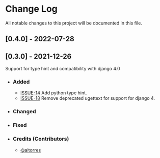 # Change Log
All notable changes to this project will be documented in this file.

## [0.4.0] - 2022-07-28

## [0.3.0] - 2021-12-26
Support for type hint and compatibility with django 4.0
 
   * ### Added
      - [ISSUE-14](https://github.com/shinneider/django-admin-inline-paginator/issues/14) Add python type hint.
      - [ISSUE-18](https://github.com/shinneider/django-admin-inline-paginator/issues/18) Remove deprecated ugettext for support for django 4.
 
   * ### Changed
   * ### Fixed
   * ### Credits (Contributors)
      - [@aitorres](https://github.com/aitorres)
